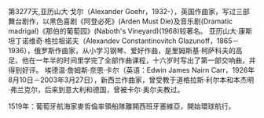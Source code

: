第3277天,亚历山大·戈尔（Alexander Goehr，1932-），英国作曲家，写过三部舞台剧作，以黑色喜剧《阿登必死》(Arden Must Die)及音乐剧(Dramatic madrigal)《那伯的葡萄园》(Naboth's Vineyard)(1968)较著名。
亚历山大·康斯坦丁诺维奇·格拉祖诺夫（Alexandev Constantinovitch Glazunoff，1865－1936），俄罗斯作曲家，从小学习钢琴、爱好作曲，是里姆斯基·柯萨科夫的高足。他在一年半的时间里学完了全部作曲课程，十六岁时写出了第一部交响曲，并得到好评。
埃德温·詹姆斯·奈恩·卡尔（英语：Edwin James Nairn Carr，1926年8月10日－2003年3月27日），新西兰作曲家，曾受教于道格拉斯·利尔本和本杰明·弗兰克尔，后来到意大利和德国，曾被卡尔·奥尔夫教过。

1519年：葡萄牙航海家麥哲倫率領船隊離開西班牙塞維亞，開始環球航行。
